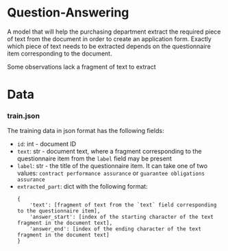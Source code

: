 # Question-Answering
A model that will help the purchasing department extract
the required piece of text from the document in order to create an application form. Exactly which piece of text needs to be extracted depends on the questionnaire item corresponding to the document.

Some observations lack a fragment of text to extract


# Data

### train.json 
The training data in json format has the following fields:
- `id`: int - document ID
-  `text`: str - document text, where a fragment corresponding to the questionnaire item from the `label` field may be present
- `label`: str - the title of the questionnaire item. It can take one of two values: `contract performance assurance` or `guarantee obligations assurance`
- `extracted_part`: dict with the following format:
    ```
    {
        'text': [fragment of text from the `text` field corresponding to the questionnaire item], 
        'answer_start': [index of the starting character of the text fragment in the document text],
        'answer_end': [index of the ending character of the text fragment in the document text]
    }
   ```
